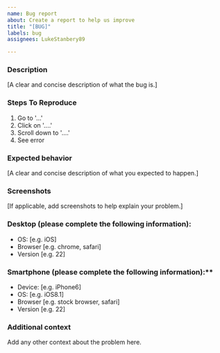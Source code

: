 ```yaml
---
name: Bug report
about: Create a report to help us improve
title: "[BUG]"
labels: bug
assignees: LukeStanbery89

---
```


### Description
[A clear and concise description of what the bug is.]

### Steps To Reproduce
1. Go to '...'
2. Click on '....'
3. Scroll down to '....'
4. See error

### Expected behavior
[A clear and concise description of what you expected to happen.]

### Screenshots
[If applicable, add screenshots to help explain your problem.]

### Desktop (please complete the following information):
 - OS: [e.g. iOS]
 - Browser [e.g. chrome, safari]
 - Version [e.g. 22]

### Smartphone (please complete the following information):**
 - Device: [e.g. iPhone6]
 - OS: [e.g. iOS8.1]
 - Browser [e.g. stock browser, safari]
 - Version [e.g. 22]

### Additional context
Add any other context about the problem here.
